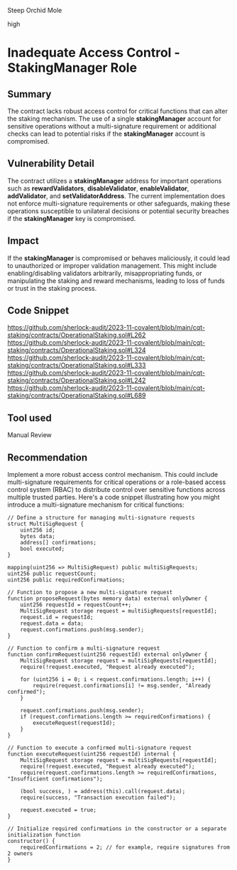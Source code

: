 Steep Orchid Mole

high

# Inadequate Access Control - StakingManager Role

## Summary
The contract lacks robust access control for critical functions that can alter the staking mechanism. The use of a single **stakingManager** account for sensitive operations without a multi-signature requirement or additional checks can lead to potential risks if the **stakingManager** account is compromised.
## Vulnerability Detail
The contract utilizes a **stakingManager** address for important operations such as **rewardValidators**, **disableValidator**, **enableValidator**, **addValidator**, and **setValidatorAddress**. The current implementation does not enforce multi-signature requirements or other safeguards, making these operations susceptible to unilateral decisions or potential security breaches if the **stakingManager** key is compromised.
## Impact
If the **stakingManager** is compromised or behaves maliciously, it could lead to unauthorized or improper validation management. This might include enabling/disabling validators arbitrarily, misappropriating funds, or manipulating the staking and reward mechanisms, leading to loss of funds or trust in the staking process.
## Code Snippet
https://github.com/sherlock-audit/2023-11-covalent/blob/main/cqt-staking/contracts/OperationalStaking.sol#L262
https://github.com/sherlock-audit/2023-11-covalent/blob/main/cqt-staking/contracts/OperationalStaking.sol#L324
https://github.com/sherlock-audit/2023-11-covalent/blob/main/cqt-staking/contracts/OperationalStaking.sol#L333
https://github.com/sherlock-audit/2023-11-covalent/blob/main/cqt-staking/contracts/OperationalStaking.sol#L242
https://github.com/sherlock-audit/2023-11-covalent/blob/main/cqt-staking/contracts/OperationalStaking.sol#L689
## Tool used

Manual Review

## Recommendation
Implement a more robust access control mechanism. This could include multi-signature requirements for critical operations or a role-based access control system (RBAC) to distribute control over sensitive functions across multiple trusted parties. Here's a code snippet illustrating how you might introduce a multi-signature mechanism for critical functions:

```solidity
// Define a structure for managing multi-signature requests
struct MultiSigRequest {
    uint256 id;
    bytes data;
    address[] confirmations;
    bool executed;
}

mapping(uint256 => MultiSigRequest) public multiSigRequests;
uint256 public requestCount;
uint256 public requiredConfirmations;

// Function to propose a new multi-signature request
function proposeRequest(bytes memory data) external onlyOwner {
    uint256 requestId = requestCount++;
    MultiSigRequest storage request = multiSigRequests[requestId];
    request.id = requestId;
    request.data = data;
    request.confirmations.push(msg.sender);
}

// Function to confirm a multi-signature request
function confirmRequest(uint256 requestId) external onlyOwner {
    MultiSigRequest storage request = multiSigRequests[requestId];
    require(!request.executed, "Request already executed");

    for (uint256 i = 0; i < request.confirmations.length; i++) {
        require(request.confirmations[i] != msg.sender, "Already confirmed");
    }
    
    request.confirmations.push(msg.sender);
    if (request.confirmations.length >= requiredConfirmations) {
        executeRequest(requestId);
    }
}

// Function to execute a confirmed multi-signature request
function executeRequest(uint256 requestId) internal {
    MultiSigRequest storage request = multiSigRequests[requestId];
    require(!request.executed, "Request already executed");
    require(request.confirmations.length >= requiredConfirmations, "Insufficient confirmations");

    (bool success, ) = address(this).call(request.data);
    require(success, "Transaction execution failed");

    request.executed = true;
}

// Initialize required confirmations in the constructor or a separate initialization function
constructor() {
    requiredConfirmations = 2; // for example, require signatures from 2 owners
}
```
